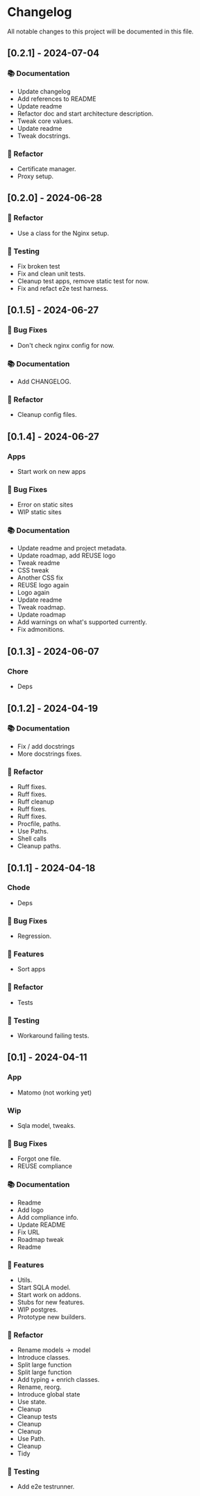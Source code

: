 # Changelog

All notable changes to this project will be documented in this file.

## [0.2.1] - 2024-07-04

### 📚 Documentation

- Update changelog
- Add references to README
- Update readme
- Refactor doc and start architecture description.
- Tweak core values.
- Update readme
- Tweak docstrings.

### 🚜 Refactor

- Certificate manager.
- Proxy setup.

## [0.2.0] - 2024-06-28

### 🚜 Refactor

- Use a class for the Nginx setup.

### 🧪 Testing

- Fix broken test
- Fix and clean unit tests.
- Cleanup test apps, remove static test for now.
- Fix and refact e2e test harness.

## [0.1.5] - 2024-06-27

### 🐛 Bug Fixes

- Don't check nginx config for now.

### 📚 Documentation

- Add CHANGELOG.

### 🚜 Refactor

- Cleanup config files.

## [0.1.4] - 2024-06-27

### Apps

- Start work on new apps

### 🐛 Bug Fixes

- Error on static sites
- WIP static sites

### 📚 Documentation

- Update readme and project metadata.
- Update roadmap, add REUSE logo
- Tweak readme
- CSS tweak
- Another CSS fix
- REUSE logo again
- Logo again
- Update readme
- Tweak roadmap.
- Update roadmap
- Add warnings on what's supported currently.
- Fix admonitions.

## [0.1.3] - 2024-06-07

### Chore

- Deps

## [0.1.2] - 2024-04-19

### 📚 Documentation

- Fix / add docstrings
- More docstrings fixes.

### 🚜 Refactor

- Ruff fixes.
- Ruff fixes.
- Ruff cleanup
- Ruff fixes.
- Ruff fixes.
- Procfile, paths.
- Use Paths.
- Shell calls
- Cleanup paths.

## [0.1.1] - 2024-04-18

### Chode

- Deps

### 🐛 Bug Fixes

- Regression.

### 🚀 Features

- Sort apps

### 🚜 Refactor

- Tests

### 🧪 Testing

- Workaround failing tests.

## [0.1] - 2024-04-11

### App

- Matomo (not working yet)

### Wip

- Sqla model, tweaks.

### 🐛 Bug Fixes

- Forgot one file.
- REUSE compliance

### 📚 Documentation

- Readme
- Add logo
- Add compliance info.
- Update README
- Fix URL
- Roadmap tweak
- Readme

### 🚀 Features

- Utils.
- Start SQLA model.
- Start work on addons.
- Stubs for new features.
- WIP postgres.
- Prototype new builders.

### 🚜 Refactor

- Rename models -> model
- Introduce classes.
- Split large function
- Split large function
- Add typing + enrich classes.
- Rename, reorg.
- Introduce global state
- Use state.
- Cleanup
- Cleanup tests
- Cleanup
- Cleanup
- Use Path.
- Cleanup
- Tidy

### 🧪 Testing

- Add e2e testrunner.

<!-- generated by git-cliff -->
